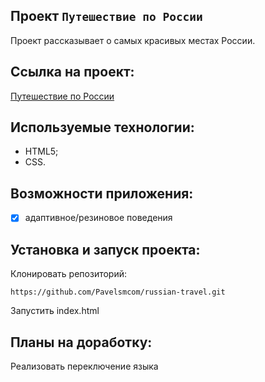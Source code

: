 ## Проект `Путешествие по России`

Проект рассказывает о самых красивых местах России.

## Ссылка на проект: 

[Путешествие по России](https://pavelsmcom.github.io/russian-travel/)

## Используемые технологии:

* HTML5;
* CSS.

## Возможности приложения:

- [x] адаптивное/резиновое поведения

## Установка и запуск проекта:

Клонировать репозиторий:

    https://github.com/Pavelsmcom/russian-travel.git

Запустить index.html

## Планы на доработку:

Реализовать переключение языка


